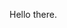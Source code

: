 Hello there.


<script src="http://code.jquery.com/jquery-1.4.2.min.js">
</script>
<script>
//Screen Saver App | October 7 2022 | Luca DalCanto
let xpos, ypos;
let strokeW;
let pointCount;
function setup() {
    createCanvas(500, 500);
    background(24, 0, 24);
    xpos = random(width);
    ypos = random(height);
}
function draw() {
    noStroke();
    fill(14, 5);
    rect(0, 0, width, height);
    strokeW = random(3, 9);
    pointCount = random(90, 190);
    stroke(random(50, 255), random(10), random(80));
    if (xpos > width || xpos < 0 || ypos > height || ypos < 0) {
        xpos = random(width);
        ypos = random(height);
    }
    switch (int(random(4))) {
        case 0:
            strokeWeight(strokeW);
            moveLeft(xpos, ypos, pointCount);
            break;
        case 1:
            strokeWeight(strokeW);
            moveUp(xpos, ypos, pointCount);
            break;
        case 2:
            strokeWeight(strokeW);
            moveDown(xpos, ypos, pointCount);
            break;
        default:
            strokeWeight(strokeW);
            moveRight(xpos, ypos, pointCount);
            break;
    }
}
function moveRight(startX, startY, moveCount) {
    for (let i = 0; i < moveCount; i++) {
        point(startX + i, startY);
        xpos = startX + i;
        ypos = startY;
    }
}
function moveLeft(startX, startY, moveCount) {
    for (let i = 0; i < moveCount; i++) {
        point(startX - i, startY);
        xpos = startX - i;
        ypos = startY;
    }
}
function moveUp(startX, startY, moveCount) {
    for (let i = 0; i < moveCount; i++) {
        point(startX, startY - i);
        xpos = startX;
        ypos = startY - i;
    }
}
function moveDown(startX, startY, moveCount) {
    for (let i = 0; i < moveCount; i++) {
        point(startX, startY + i);
        xpos = startX;
        ypos = startY + i;
    }
}

</script>
